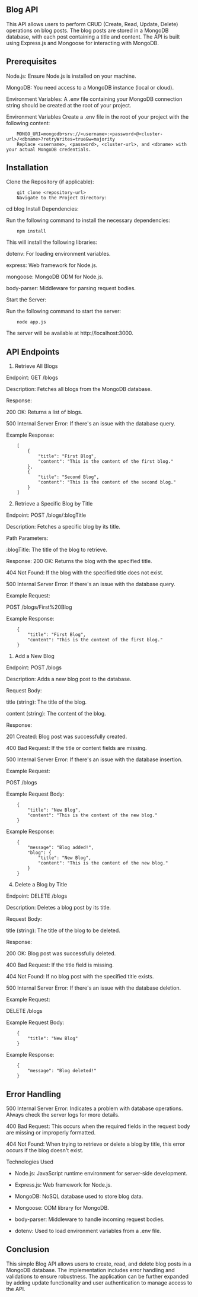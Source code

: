 ## Blog API

This API allows users to perform CRUD (Create, Read, Update, Delete) operations on blog posts. The blog posts are stored in a MongoDB database, with each post containing a title and content. The API is built using Express.js and Mongoose for interacting with MongoDB.

## Prerequisites
Node.js: Ensure Node.js is installed on your machine.

MongoDB: You need access to a MongoDB instance (local or cloud).

Environment Variables: A .env file containing your MongoDB connection string should be created at the root of your project.

Environment Variables
Create a .env file in the root of your project with the following content:


        MONGO_URI=mongodb+srv://<username>:<password>@<cluster-url>/<dbname>?retryWrites=true&w=majority
        Replace <username>, <password>, <cluster-url>, and <dbname> with your actual MongoDB credentials.

## Installation
Clone the Repository (if applicable):

        git clone <repository-url>
        Navigate to the Project Directory:

cd blog
Install Dependencies:

Run the following command to install the necessary dependencies:

        npm install

This will install the following libraries:

dotenv: For loading environment variables.

express: Web framework for Node.js.

mongoose: MongoDB ODM for Node.js.

body-parser: Middleware for parsing request bodies.

Start the Server:

Run the following command to start the server:

        node app.js

The server will be available at http://localhost:3000.

## API Endpoints

1. Retrieve All Blogs

Endpoint: GET /blogs

Description: Fetches all blogs from the MongoDB database.

Response:

200 OK: Returns a list of blogs.

500 Internal Server Error: If there's an issue with the database query.

Example Response:

        [
            {
                "title": "First Blog",
                "content": "This is the content of the first blog."
            },
            {
                "title": "Second Blog",
                "content": "This is the content of the second blog."
            }
        ]

2. Retrieve a Specific Blog by Title
   
Endpoint: POST /blogs/:blogTitle

Description: Fetches a specific blog by its title.

Path Parameters:

:blogTitle: The title of the blog to retrieve.

Response:
200 OK: Returns the blog with the specified title.

404 Not Found: If the blog with the specified title does 
not exist.

500 Internal Server Error: If there's an issue with the database query.

Example Request:


POST /blogs/First%20Blog

Example Response:

        {
            "title": "First Blog",
            "content": "This is the content of the first blog."
        }

1. Add a New Blog

Endpoint: POST /blogs

Description: Adds a new blog post to the database.

Request Body:

title (string): The title of the blog.

content (string): The content of the blog.

Response:

201 Created: Blog post was successfully created.

400 Bad Request: If the title or content fields are missing.

500 Internal Server Error: If there's an issue with the database insertion.

Example Request:

POST /blogs

Example Request Body:

        {
            "title": "New Blog",
            "content": "This is the content of the new blog."
        }

Example Response:

        {
            "message": "Blog added!",
            "blog": {
                "title": "New Blog",
                "content": "This is the content of the new blog."
            }
        }

4. Delete a Blog by Title

Endpoint: DELETE /blogs

Description: Deletes a blog post by its title.

Request Body:

title (string): The title of the blog to be deleted.

Response:

200 OK: Blog post was successfully deleted.

400 Bad Request: If the title field is missing.

404 Not Found: If no blog post with the specified title exists.

500 Internal Server Error: If there's an issue with the database deletion.

Example Request:

DELETE /blogs

Example Request Body:


        {
            "title": "New Blog"
        }

Example Response:


        {
            "message": "Blog deleted!"
        }

## Error Handling
500 Internal Server Error: Indicates a problem with database operations. Always check the server logs for more details.

400 Bad Request: This occurs when the required fields in the request body are missing or improperly formatted.

404 Not Found: When trying to retrieve or delete a blog by title, this error occurs if the blog doesn't exist.

Technologies Used

 * Node.js: JavaScript runtime environment for server-side development.
  
 * Express.js: Web framework for Node.js.
  
 * MongoDB: NoSQL database used to store blog data.
  
 * Mongoose: ODM library for MongoDB.

 * body-parser: Middleware to handle incoming request bodies.

 * dotenv: Used to load environment variables from a .env file.

## Conclusion

This simple Blog API allows users to create, read, and delete blog posts in a MongoDB database. The implementation includes error handling and validations to ensure robustness. The application can be further expanded by adding update functionality and user authentication to manage access to the API.